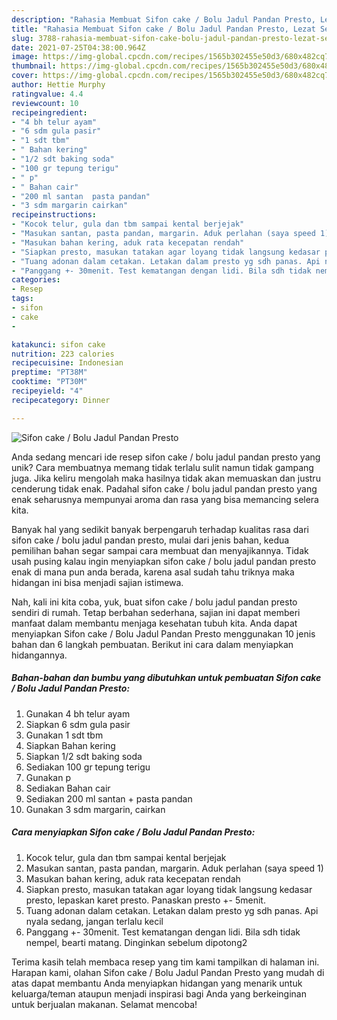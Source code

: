 ```yaml
---
description: "Rahasia Membuat Sifon cake / Bolu Jadul Pandan Presto, Lezat Sekali"
title: "Rahasia Membuat Sifon cake / Bolu Jadul Pandan Presto, Lezat Sekali"
slug: 3788-rahasia-membuat-sifon-cake-bolu-jadul-pandan-presto-lezat-sekali
date: 2021-07-25T04:38:00.964Z
image: https://img-global.cpcdn.com/recipes/1565b302455e50d3/680x482cq70/sifon-cake-bolu-jadul-pandan-presto-foto-resep-utama.jpg
thumbnail: https://img-global.cpcdn.com/recipes/1565b302455e50d3/680x482cq70/sifon-cake-bolu-jadul-pandan-presto-foto-resep-utama.jpg
cover: https://img-global.cpcdn.com/recipes/1565b302455e50d3/680x482cq70/sifon-cake-bolu-jadul-pandan-presto-foto-resep-utama.jpg
author: Hettie Murphy
ratingvalue: 4.4
reviewcount: 10
recipeingredient:
- "4 bh telur ayam"
- "6 sdm gula pasir"
- "1 sdt tbm"
- " Bahan kering"
- "1/2 sdt baking soda"
- "100 gr tepung terigu"
- " p"
- " Bahan cair"
- "200 ml santan  pasta pandan"
- "3 sdm margarin cairkan"
recipeinstructions:
- "Kocok telur, gula dan tbm sampai kental berjejak"
- "Masukan santan, pasta pandan, margarin. Aduk perlahan (saya speed 1)"
- "Masukan bahan kering, aduk rata kecepatan rendah"
- "Siapkan presto, masukan tatakan agar loyang tidak langsung kedasar presto, lepaskan karet presto. Panaskan presto +- 5menit."
- "Tuang adonan dalam cetakan. Letakan dalam presto yg sdh panas. Api nyala sedang, jangan terlalu kecil"
- "Panggang +- 30menit. Test kematangan dengan lidi. Bila sdh tidak nempel, bearti matang. Dinginkan sebelum dipotong2"
categories:
- Resep
tags:
- sifon
- cake
- 

katakunci: sifon cake  
nutrition: 223 calories
recipecuisine: Indonesian
preptime: "PT38M"
cooktime: "PT30M"
recipeyield: "4"
recipecategory: Dinner

---
```



![Sifon cake / Bolu Jadul Pandan Presto](https://img-global.cpcdn.com/recipes/1565b302455e50d3/680x482cq70/sifon-cake-bolu-jadul-pandan-presto-foto-resep-utama.jpg)

Anda sedang mencari ide resep sifon cake / bolu jadul pandan presto yang unik? Cara membuatnya memang tidak terlalu sulit namun tidak gampang juga. Jika keliru mengolah maka hasilnya tidak akan memuaskan dan justru cenderung tidak enak. Padahal sifon cake / bolu jadul pandan presto yang enak seharusnya mempunyai aroma dan rasa yang bisa memancing selera kita.



Banyak hal yang sedikit banyak berpengaruh terhadap kualitas rasa dari sifon cake / bolu jadul pandan presto, mulai dari jenis bahan, kedua pemilihan bahan segar sampai cara membuat dan menyajikannya. Tidak usah pusing kalau ingin menyiapkan sifon cake / bolu jadul pandan presto enak di mana pun anda berada, karena asal sudah tahu triknya maka hidangan ini bisa menjadi sajian istimewa.


Nah, kali ini kita coba, yuk, buat sifon cake / bolu jadul pandan presto sendiri di rumah. Tetap berbahan sederhana, sajian ini dapat memberi manfaat dalam membantu menjaga kesehatan tubuh kita. Anda dapat menyiapkan Sifon cake / Bolu Jadul Pandan Presto menggunakan 10 jenis bahan dan 6 langkah pembuatan. Berikut ini cara dalam menyiapkan hidangannya.

<!--inarticleads1-->

##### Bahan-bahan dan bumbu yang dibutuhkan untuk pembuatan Sifon cake / Bolu Jadul Pandan Presto:

1. Gunakan 4 bh telur ayam
1. Siapkan 6 sdm gula pasir
1. Gunakan 1 sdt tbm
1. Siapkan  Bahan kering
1. Siapkan 1/2 sdt baking soda
1. Sediakan 100 gr tepung terigu
1. Gunakan  p
1. Sediakan  Bahan cair
1. Sediakan 200 ml santan + pasta pandan
1. Gunakan 3 sdm margarin, cairkan




<!--inarticleads2-->

##### Cara menyiapkan Sifon cake / Bolu Jadul Pandan Presto:

1. Kocok telur, gula dan tbm sampai kental berjejak
1. Masukan santan, pasta pandan, margarin. Aduk perlahan (saya speed 1)
1. Masukan bahan kering, aduk rata kecepatan rendah
1. Siapkan presto, masukan tatakan agar loyang tidak langsung kedasar presto, lepaskan karet presto. Panaskan presto +- 5menit.
1. Tuang adonan dalam cetakan. Letakan dalam presto yg sdh panas. Api nyala sedang, jangan terlalu kecil
1. Panggang +- 30menit. Test kematangan dengan lidi. Bila sdh tidak nempel, bearti matang. Dinginkan sebelum dipotong2




Terima kasih telah membaca resep yang tim kami tampilkan di halaman ini. Harapan kami, olahan Sifon cake / Bolu Jadul Pandan Presto yang mudah di atas dapat membantu Anda menyiapkan hidangan yang menarik untuk keluarga/teman ataupun menjadi inspirasi bagi Anda yang berkeinginan untuk berjualan makanan. Selamat mencoba!
